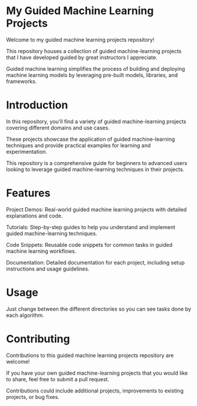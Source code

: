 # My Guided Machine Learning Projects
Welcome to my guided machine learning projects repository! 

This repository houses a collection of guided machine-learning projects that I have developed guided by great instructors I appreciate. 

Guided machine learning simplifies the process of building and deploying machine learning models by leveraging pre-built models, libraries, and frameworks.

# Introduction
In this repository, you'll find a variety of guided machine-learning projects covering different domains and use cases.

These projects showcase the application of guided machine-learning techniques and provide practical examples for learning and experimentation.

This repository is a comprehensive guide for beginners to advanced users looking to leverage guided machine-learning techniques in their projects.

# Features
Project Demos: Real-world guided machine learning projects with detailed explanations and code.

Tutorials: Step-by-step guides to help you understand and implement guided machine-learning techniques.

Code Snippets: Reusable code snippets for common tasks in guided machine learning workflows.

Documentation: Detailed documentation for each project, including setup instructions and usage guidelines.

# Usage

Just change between the different directories so you can see tasks done by each algorithm.

# Contributing
Contributions to this guided machine learning projects repository are welcome! 

If you have your own guided machine-learning projects that you would like to share, feel free to submit a pull request. 

Contributions could include additional projects, improvements to existing projects, or bug fixes.


